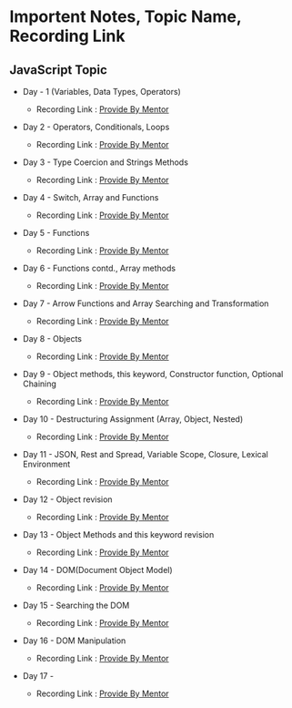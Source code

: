 # Importent Notes, Topic Name, Recording Link 

## JavaScript Topic
- Day - 1 (Variables, Data Types, Operators)
    - Recording Link : [Provide By Mentor](https://www.youtube.com/watch?v=cfZdsYXAtiw)

- Day 2 - Operators, Conditionals, Loops
    - Recording Link : [Provide By Mentor](https://www.youtube.com/watch?v=PBoQqPxCvUI)

- Day 3 - Type Coercion and Strings Methods
    - Recording Link : [Provide By Mentor](https://www.youtube.com/watch?v=xL-Zbfam2yw)

- Day 4 - Switch, Array and Functions
    - Recording Link : [Provide By Mentor](https://www.youtube.com/watch?v=XaI50wITCCM)

- Day 5 - Functions
    - Recording Link : [Provide By Mentor](https://www.youtube.com/watch?v=2vh-dE9sjZs)

- Day 6 - Functions contd., Array methods
    - Recording Link : [Provide By Mentor](https://www.youtube.com/watch?v=kVvdv6jPDQ4)

- Day 7 - Arrow Functions and Array Searching and Transformation
    - Recording Link : [Provide By Mentor](https://www.youtube.com/watch?v=NrwzEhppbBc)

- Day 8 - Objects
    - Recording Link : [Provide By Mentor](https://www.youtube.com/watch?v=F7PWVlhmMWE)

- Day 9 - Object methods, this keyword, Constructor function, Optional Chaining
    - Recording Link : [Provide By Mentor](https://www.youtube.com/watch?v=hMrf7_xZ7pg)

- Day 10 - Destructuring Assignment (Array, Object, Nested)
    - Recording Link : [Provide By Mentor](https://www.youtube.com/watch?v=EhIcr7zPdi0)

- Day 11 - JSON, Rest and Spread, Variable Scope, Closure, Lexical Environment
    - Recording Link : [Provide By Mentor](https://www.youtube.com/watch?v=Ru97xoMUh4M)

- Day 12 - Object revision
    - Recording Link : [Provide By Mentor](https://www.youtube.com/watch?v=E65BJ4-Xp-o)

- Day 13 - Object Methods and this keyword revision
    - Recording Link : [Provide By Mentor](https://www.youtube.com/watch?v=mUYAhMaCE8s)

- Day 14 - DOM(Document Object Model)
    - Recording Link : [Provide By Mentor](https://www.youtube.com/watch?v=_rEFRNLuS6I)

- Day 15 - Searching the DOM
    - Recording Link : [Provide By Mentor](https://www.youtube.com/watch?v=Db7bHuGYrLw)

- Day 16 - DOM Manipulation
    - Recording Link : [Provide By Mentor](https://www.youtube.com/watch?v=GbjF1UTc9jc)

- Day 17 - 
    - Recording Link : [Provide By Mentor]()